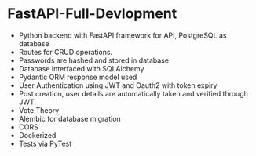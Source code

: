 # FastAPI-Full-Devlopment
- Python backend with FastAPI framework for API, PostgreSQL as database
- Routes for CRUD operations.
- Passwords are hashed and stored in database
- Database interfaced with SQLAlchemy
- Pydantic ORM response model used
- User Authentication using JWT and Oauth2 with token expiry
- Post creation, user details are automatically taken and verified through JWT.
- Vote Theory
- Alembic for database migration
- CORS
- Dockerized
- Tests via PyTest

